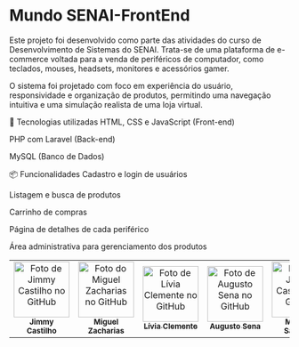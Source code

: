 # Mundo SENAI-FrontEnd

Este projeto foi desenvolvido como parte das atividades do curso de Desenvolvimento de Sistemas do SENAI. Trata-se de uma plataforma de e-commerce voltada para a venda de periféricos de computador, como teclados, mouses, headsets, monitores e acessórios gamer.

O sistema foi projetado com foco em experiência do usuário, responsividade e organização de produtos, permitindo uma navegação intuitiva e uma simulação realista de uma loja virtual.

🔧 Tecnologias utilizadas
HTML, CSS e JavaScript (Front-end)

PHP com Laravel (Back-end)

MySQL (Banco de Dados)

📦 Funcionalidades
Cadastro e login de usuários

Listagem e busca de produtos

Carrinho de compras

Página de detalhes de cada periférico

Área administrativa para gerenciamento dos produtos




<table>
  <tr>
    <td align="center">
      <a href="#" title="defina o título do link">
        <img src="https://avatars.githubusercontent.com/u/142106079?v=4" width="100px;" alt="Foto de Jimmy Castilho no GitHub"/><br>
        <sub>
          <b>Jimmy Castilho</b>
        </sub>
      </a>
    </td>
    <td align="center">
      <a href="#" title="defina o título do link">
        <img src="https://avatars.githubusercontent.com/u/184536316?v=4" width="100px;" alt="Foto do Miguel Zacharias no GitHub"/><br>
        <sub>
          <b>Miguel Zacharias</b>
        </sub>
      </a>
    </td>
    <td align="center">
      <a href="#" title="defina o título do link">
        <img src="https://avatars.githubusercontent.com/u/173830808?v=4" width="100px;" alt="Foto de Lívia Clemente no GitHub"/><br>
        <sub>
          <b>Lívia Clemente</b>
        </sub>
      </a>
    </td>
    <td align="center">
      <a href="#" title="defina o título do link">
        <img src="https://avatars.githubusercontent.com/u/173793677?v=4" width="100px;" alt="Foto de Augusto Sena no GitHub"/><br>
        <sub>
          <b>Augusto Sena</b>
        </sub>
      </a>
    </td>
    <td align="center">
      <a href="#" title="defina o título do link">
        <img src="https://avatars.githubusercontent.com/u/173831129?v=4" width="100px;" alt="Foto de Jimmy Castilho no GitHub"/><br>
        <sub>
          <b>Marcela Sanches</b>
        </sub>
      </a>
    </td>


    
  </tr>
</table>
